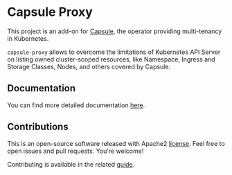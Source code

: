 # Capsule Proxy

This project is an add-on for [Capsule](https://github.com/projectcapsule/capsule), the operator providing multi-tenancy in Kubernetes.

`capsule-proxy` allows to overcome the limitations of Kubernetes API Server on listing owned cluster-scoped resources, like Namespace, Ingress and Storage Classes, Nodes, and others covered by Capsule.

## Documentation

You can find more detailed documentation [here](https://capsule.clastix.io/docs/general/proxy).

## Contributions

This is an open-source software released with Apache2 [license](./LICENSE). Feel free to open issues and pull requests. You're welcome!

Contributing is available in the related [guide](./CONTRIBUTING.md).
